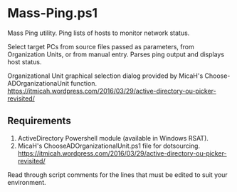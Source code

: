 # Mass-Ping.ps1
Mass Ping utility. Ping lists of hosts to monitor network status.

Select target PCs from source files passed as parameters, from Organization Units, or from manual entry. Parses ping output and displays host status.

Organizational Unit graphical selection dialog provided by MicaH's Choose-ADOrganizationaUnit function. https://itmicah.wordpress.com/2016/03/29/active-directory-ou-picker-revisited/

## Requirements ##
1. ActiveDirectory Powershell module (available in Windows RSAT).
2. MicaH's ChooseADOrganizationalUnit.ps1 file for dotsourcing. https://itmicah.wordpress.com/2016/03/29/active-directory-ou-picker-revisited/

Read through script comments for the lines that must be edited to suit your environment.
